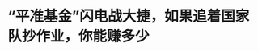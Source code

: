 <!DOCTYPE html>
<html lang="zh-CN">

<head>
    
<title>“平准基金”闪电战大捷，如果追着国家队抄作业，你能赚多少_腾讯新闻</title>
<meta name="keywords" content="平准基金,etf,股票,中央汇金,国家队,上海证券综合指数,闪电战">
<meta name="description" content="上海证券交易所新大楼前的牛雕塑。图片来源：视觉中国      文 ｜ 温世君       编辑 ｜ 孙春芳      出品 ｜ 棱镜·腾讯小满工作室      瑞士日内瓦的确切积极信号，在5月12日....">
<meta name="author" content="腾讯网">
<meta name="copyright" content="Copyright 1998 - 2025 Tencent. All Rights Reserved">
<meta property="og:type" content="news" />

<meta property="og:title" content="“平准基金”闪电战大捷，如果追着国家队抄作业，你能赚多少_腾讯新闻" />
<meta property="og:description" content="上海证券交易所新大楼前的牛雕塑。图片来源：视觉中国      文 ｜ 温世君       编辑 ｜ 孙春芳      出品 ｜ 棱镜·腾讯小满工作室      瑞士日内瓦的确切积极信号，在5月12日...." />
<meta property="og:url" content="https://news.qq.com/rain/a/20250513A02XB900" />
<meta property="og:image" content="https://inews.gtimg.com/om_ls/OfF63ZOmiN28zJ9wZFZkMpp0lm_f1jGZsAAga5aB-txugAA_640330/0" />
<meta property="article:author" content="棱镜" />
<meta property="article:published_time" content="2025-05-13 10:17:01" />
<meta property="category" content="finance" />

<meta name="baidu-site-verification" content="jJeIJ5X7pP" />
    <meta charset="utf-8" />
<meta http-equiv="X-UA-Compatible" content="IE=Edge" />
<meta name="viewport" content="width=device-width, initial-scale=1, shrink-to-fit=no" />
<link rel="dns-prefetch" href="mat1.gtimg.com">
<link rel="dns-prefetch" href="i.news.qq.com">
<link rel="shortcut icon" href="https://mat1.gtimg.com/qqcdn/qqindex2021/favicon.ico">
<script nomodule="true" src="https://mat1.gtimg.com/qqcdn/qqindex2021/common-static/20240515201444/core3-37-1.min.js"></script>
<script>
  try {
    if (!window.IntersectionObserver) {
      var observerScript = document.createElement('script');
      observerScript.src = "https://mat1.gtimg.com/qqcdn/qqindex2021/common-static/20241024141058/intersection-observer-polyfill.js";
      document.head.appendChild(observerScript);
    }
  } catch (error) {}
</script>

<script>
  try {
    if (!Element.prototype.scrollTo) {
      var scrollScript = document.createElement('script');
      scrollScript.src = "https://mat1.gtimg.com/qqcdn/qqindex2021/common-static/20241025153001/scroll-behavior-polyfill.js";
      document.head.appendChild(scrollScript);
    }
  } catch (error) {}
</script>
<script>
  try {
    if ('scrollRestoration' in window.history) {
      window.history.scrollRestoration = 'manual';
    }
    window.isPcClient = Boolean(window.electron) && (
      window.navigator.userAgent.indexOf('pc-client') > 0 ||
      window.navigator.userAgent.indexOf('TencentNews') > 0
    );
  } catch {}
</script>
<script>
  try {
    if (window.isPcClient) {
      var bodyStyle = document.createElement('style');
      bodyStyle.innerText = 'body{ zoom: 0.95 }';
      document.head.appendChild(bodyStyle);
    }
  } catch {}
</script>
<script>
  window.DATA = {"url":"https://view.inews.qq.com/a/20250513A02XB900","article_id":"20250513A02XB900","article_type":"0","title":"“平准基金”闪电战大捷，如果追着国家队抄作业，你能赚多少","desc":"上海证券交易所新大楼前的牛雕塑。图片来源：视觉中国      文 ｜ 温世君       编辑 ｜ 孙春芳      出品 ｜ 棱镜·腾讯小满工作室      瑞士日内瓦的确切积极信号，在5月12日....","iNewsRecommendLevel":1,"abstract":"上海证券交易所新大楼前的牛雕塑。图片来源：视觉中国      文 ｜ 温世君       编辑 ｜ 孙春芳      出品 ｜ 棱镜·腾讯小满工作室      瑞士日内瓦的确切积极信号，在5月12日....","catalog1":"finance","ad_channel_sign":"finance","introduction":"","media":"棱镜","media_id":"3285","pubtime":"2025-05-13 10:17:01","comment_id":"8411362966","political":0,"cmsId":"20250513A02XB900","cms_id":"20250513A02XB900","closeAllAd":0,"closeAllFavorite":false,"originContent":{"directory":{"ai_list":[{"desc":"股市波动与国家队抄底","link":"AIPOS_0"},{"desc":"国家队抄底闪电战","link":"AIPOS_1"},{"desc":"国家队增持ETF情况","link":"AIPOS_2"},{"desc":"跟着国家队抄作业收益","link":"AIPOS_3"},{"desc":"ETF运作机制与优势","link":"AIPOS_4"},{"desc":"国家队为何选择ETF","link":"AIPOS_5"}],"enable":2,"list":null},"key_points_show":["中国国家队在A股市场大举增持ETF，助力稳定市场情绪和防止过度波动。","自4月7日以来，代表中国制造的核心板块如电力设备、机械、家电等涨幅均超过4%。","5月12日，上证指数收盘较年初实现0.52%的涨幅，万得全A指数较年初收涨2.29%。","国家队通过购买ETF入场，可以规避选股过程中的道德风险，避免对单一股票的过度干预。","事实上，国家队增持ETF有助于稳定核心资产价格，缓解市场恐慌情绪，逐步回归理性运行轨道。"],"text":"\u003cdiv class=\"rich_media_content\"\u003e\u003cp style=\"text-align: center\"\u003e\u003cspan style=\"display: inline-block; max-width: 100%\" data-widget=\"image\"\u003e\u003c!--IMG_0--\u003e\u003cspan style=\"color: #999; display: block; font-size: 12px; line-height: 18px; text-align: center; word-wrap: break-word\"\u003e上海证券交易所新大楼前的牛雕塑。图片来源：视觉中国\u003c/span\u003e\u003c/span\u003e\u003c/p\u003e\u003csection style=\"background-color: rgb(255, 255, 255); color: rgb(34, 34, 34); font-size: 17px; letter-spacing: 0.544px; margin: 0px 0px 0em; max-width: 100%; outline: 0px; padding: 0px; text-align: justify; text-wrap-mode: wrap\" data-exeditor-arbitrary-box=\"wrap\"\u003e\u003cp\u003e文 ｜ 温世君  \u003c/p\u003e\u003cp\u003e编辑 ｜ 孙春芳\u003c/p\u003e\u003cp\u003e出品 ｜ 棱镜·腾讯小满工作室\u003c/p\u003e\u003c/section\u003e\u003cp\u003e瑞士日内瓦的确切积极信号，在5月12日下午交易时间传到了A股。\u003c/p\u003e\u003cp\u003e当天尾盘最后一小时，上证指数涨幅从0.45%迅速扩大到0.82%，深证成指涨幅从1.39%直接升至1.72%。\u003c/p\u003e\u003cp\u003e而更多嗅觉敏锐的资金，早已布局多日，5月6日以来不过五个交易日，代表中国制造的一些核心板块，电力设备、机械、家电、通信、纺织服装、汽车涨幅都超过4%。\u003c/p\u003e\u003cp\u003e到5月12日收盘，上证指数的3369.24点，相较于年初实现了0.52%的涨幅；万得全A指数更是较年初收涨2.29%。今年A股曾经的跌幅，已经彻底被抹平。\u003c/p\u003e\u003cp\u003e\u003c!--AIPOS_0--\u003e股市的波动不是敌人，而是朋友。虽然在当下这个市场节点，不少投资者相信，现在入场，顺势而为，为时不晚，但显然“抄底”是收获更加丰厚的投资策略。\u003c/p\u003e\u003cp\u003e\u003c!--AIPOS_1--\u003e底部就在一个多月前。当时，“国家队”大举增持ETF，跑步入场。\u003c/p\u003e\u003cp\u003e\u003cstrong\u003e国家队抄底闪电战\u003c/strong\u003e\u003c/p\u003e\u003cp\u003e一个多月前的4月7日，上证指数单日下跌7.23%，最低点下探到3040.69点，一天时间几乎抹去了2024年10月以来这轮行情带来的涨幅。\u003c/p\u003e\u003cp\u003e当天，就在市场最恐惧的时候，中央汇金公开表态：“坚定看好中国资本市场发展前景，充分认可当前A股配置价值，已再次增持了\u003c!--SECURE_LINK_BEGIN_0--\u003e交易型开放式指数基金\u003c!--SECURE_LINK_END_0--\u003e（ETF），未来将继续增持，坚决维护资本市场平稳运行。”\u003c/p\u003e\u003cp\u003e\u003c!--AIPOS_2--\u003e4月7日一天，华泰柏瑞沪深300ETF净流入资金额175.64亿元，易方达沪深300ETF净流入资金额91.97亿元，易方达创业板ETF净流入资金额83.78。\u003c/p\u003e\u003cp\u003e谁是中央汇金？根据最新披露的数据，截至2024年6月30日，中央汇金总资产规模达7.76万亿元，是“四大行”的股东单位，持有工行34.79%、农行40.14%、中行64.13%、建行57.14%的股份。\u003c/p\u003e\u003cp\u003e此外，除了其全资子公司中央汇金资产管理有限责任公司外，中央汇金还持有国家开发银行、\u003c!--SECURE_LINK_BEGIN_1--\u003e中金公司\u003c!--SECURE_LINK_END_1--\u003e、\u003c!--SECURE_LINK_BEGIN_2--\u003e中国银河\u003c!--SECURE_LINK_END_2--\u003e、光大集团、\u003c!--SECURE_LINK_BEGIN_3--\u003e新华保险\u003c!--SECURE_LINK_END_3--\u003e等19家金融机构持有股份，是中国金融业的“航母”，也常常被称为“金融国资委”。\u003c/p\u003e\u003cp\u003e4月8日，央行对中央汇金的增持行动，表示了“无限量”支持：“中国人民银行坚定支持中央汇金公司加大力度增持股票市场指数基金，并在必要时向中央汇金公司提供充足的再贷款支持，坚决维护资本市场平稳运行。” \u003c/p\u003e\u003cp\u003e中央汇金也在4月8日进一步强调了自己是“资本市场上的‘国家队’”“发挥着类‘平准基金’作用”，表示“该出手时将果断出手”。所谓平准基金，指政府或相关机构设立的，通过在证券市场上买卖股票、债券等金融资产，以稳定证券市场价格、防止市场过度波动为主要目的的专项资金。这是在市场多次呼吁之后，中央汇金公司首次明确其类“平准基金”定位。\u003c!--MID_AD_0--\u003e\u003c!--EOP_0--\u003e\u003c/p\u003e\u003c!--MID_ARTICLE_AD_0--\u003e\u003c!--PARAGRAPH_0--\u003e\u003cp\u003e出手的方式，依然是买入ETF。该日，中央汇金称：“下一步，中央汇金公司将坚定增持各类市场风格的ETF，加大增持力度，均衡增持结构。”\u003c/p\u003e\u003cp\u003e此前虽然中央汇金也曾多次公告增持ETF，但就速度和规模而言，这次都是惊人的。毕竟关键时刻，市场需要真金白银的托举。\u003c/p\u003e\u003cp\u003e4月7日—11日这一周，华泰柏瑞沪深300ETF、易方达沪深300ETF、华夏沪深300ETF、嘉实沪深300ETF、南方中证500ETF、南方中证1000ETF、华夏上证50ETF，7只ETF均跻身净流入金额“超百亿俱乐部”，流入资金最多的华泰柏瑞沪深300ETF，单只单周流入资金更是达到了339.54亿元。\u003c!--MID_AD_1--\u003e\u003c!--EOP_1--\u003e\u003c/p\u003e\u003c!--MID_ARTICLE_AD_1--\u003e\u003c!--PARAGRAPH_1--\u003e\u003cp\u003e若将周期扩大到4月7日大跌之后两周，前述这7只ETF，合并资金流入达到1883.72亿元。这7只基金，在2025年1月1日到4月6日，净流入资金额都是负数，比如华泰柏瑞沪深300ETF是-155.56亿元。\u003c/p\u003e\u003cp\u003e\u003cstrong\u003e跟着“抄作业”能赚几个点\u003c/strong\u003e\u003c/p\u003e\u003cp\u003e\u003c!--AIPOS_3--\u003e对于广大投资者而言，国家队大刀阔斧地买入ETF的时候，其实就是今年最佳的黄金抄底窗口的信号灯。只是，真正在别人恐惧的时候能够做到贪婪，确实有些违背人性。\u003c/p\u003e\u003cp\u003e回到今年5月12日来看，这些“投资”都赚钱了。这一个多月能赚多少？如果与4月7日净值比较，单月的涨幅的数学平均值为7.8%，涨幅最高的南方中证1000ETF为9.7%——这不是一个小数字，即便是股神巴菲特，其60年的平均每月收益不过3.3%。\u003c/p\u003e\u003cp\u003e假设一位个人投资者将中央汇金增持ETF作为买入股票的发令枪，在4月7日买入\u003c!--SECURE_LINK_BEGIN_4--\u003e宁德时代\u003c!--SECURE_LINK_END_4--\u003e、\u003c!--SECURE_LINK_BEGIN_5--\u003e比亚迪\u003c!--SECURE_LINK_END_5--\u003e这样的“明星股”，到5月12日，其单月收益也能达到15%以上。\u003c/p\u003e\u003cp\u003e当然，对于国家队“赚钱”当然不是目的。站在当下，一个值得我们去思考的技术性问题是，关键时刻，国家队为什么要通过买ETF入场？\u003c/p\u003e\u003cp\u003eETF是英文Exchange Traded Fund的缩写，字面意思是“交易所交易基金”，一般翻译为“交易型开放式指数基金”。\u003c/p\u003e\u003cp\u003e\u003c!--AIPOS_4--\u003eETF“追踪”各种指数，无论是股票、债券指数，还是大宗商品、贵金属甚至加密货币等资产指数，进行“被动”投资。ETF跟踪指数或资产池的市场价格，而不是试图获得超越其市场表现的收益。\u003c/p\u003e\u003cp\u003e换言之，如果把某个追踪股票指数的ETF比作是一个装满各种股票的“篮子”，这个“篮子”里股票的种类和比例，是按照其对应的股票指数来配置的。投资者购买了该指数型ETF，就相当于一次性购买了这个“篮子”里的所有股票，基本能获得与该指数表现基本相同的收益。同时，由于无需选股和择时，ETF也大大降低了持有者的成本。\u003c!--MID_AD_2--\u003e\u003c!--EOP_2--\u003e\u003c/p\u003e\u003c!--MID_ARTICLE_AD_2--\u003e\u003c!--PARAGRAPH_2--\u003e\u003cp\u003e比如这次国家队大举买入的沪深300ETF，虽然是分别来自不同基金公司的产品，但都是按照\u003c!--SECURE_LINK_BEGIN_6--\u003e沪深300指数\u003c!--SECURE_LINK_END_6--\u003e的成分股及其权重来构建投资组合的。\u003c/p\u003e\u003cp\u003e沪深300指数，是由上海和深圳证券市场中市值大、流动性好的300只股票组成的。每半年调整一次样本，所以当沪深300指数调整样本的时候，无论哪家沪深300ETF都要跟随指数进行相应股票的买入和卖出——相较于其他股票基金，ETF是最严格执行投资“纪律”的基金。\u003c!--MID_AD_3--\u003e\u003c!--EOP_3--\u003e\u003c/p\u003e\u003c!--MID_ARTICLE_AD_3--\u003e\u003c!--PARAGRAPH_3--\u003e\u003cp\u003e这样一来，当沪深300指数上涨或者下跌时，沪深300ETF的净值也会跟着上涨或者下跌，投资者通过买卖沪深300ETF，就可以像投资沪深300指数一样，获得与这300只股票整体的表现基本一致的投资收益。而且，ETF可以像股票一样在证券交易所里进行交易，交易时间和股票一样，投资者可以在交易时间内随时买卖，流动性无虞。\u003c!--MID_AD_4--\u003e\u003c!--EOP_4--\u003e\u003c/p\u003e\u003c!--MID_ARTICLE_AD_4--\u003e\u003c!--PARAGRAPH_4--\u003e\u003cp\u003eETF的历史并不长。全球首只ETF SPDR标普500 ETF（SPY）于1993年推出，截至2024年底，全球挂牌交易的ETF资产总规模已经达到15.09万亿美元。\u003c/p\u003e\u003cp\u003e中国第一只ETF是2004年底推出的华夏上证50ETF，截至2024年底，中国境内交易所挂牌上市的ETF总规模3.7万亿元，其中股票ETF规模2.89万亿元——显然经过今年这轮国家队入场，现在规模还要大不少。\u003c/p\u003e\u003cp\u003e\u003cstrong\u003e国家队为什么要买ETF？\u003c/strong\u003e\u003c/p\u003e\u003cp\u003e\u003c!--AIPOS_5--\u003e理解了ETF的运作机制与特性，便能明白国家队此次选择通过ETF入场的深层逻辑。\u003c/p\u003e\u003cp\u003e在4月7日的股市大波动中，踩踏式抛售，K线图陡峭如崖，当恐慌情绪如同病毒般蔓延，这是一场没有硝烟的资本战争。在这种非理性下跌行情下，流动性迅速枯竭，投资者风险偏好急剧下降，资产价格严重偏离基本面，系统性风险可能一触即发。\u003c/p\u003e\u003cp\u003e国家队此时大举买入宽基ETF（如沪深300ETF等），实际上在跑手中扮演了“最后买家”的角色，通过快速向市场注入流动性，去缓解流动性危机，进而阻断可能出现的负面连锁反应。\u003c/p\u003e\u003cp\u003e选择买入ETF入场，不仅可以规避选股过程中的道德风险，而且还避免对单一股票的过度干预——因为倘若直接买入个股，极易引发市场对“国家队选股”的过度猜测，导致资金盲目追逐特定标的，从而扭曲股票定价机制。\u003c/p\u003e\u003cp\u003e而公开、高调增持ETF释放了明确的政策面信号，起到对其他机构的示范效应，目的就是希望扭转市场负面预期，阻断“下跌—恐慌—抛售”的负反馈循环——这才是四两拨千斤的关键。\u003c/p\u003e\u003cp\u003e尽管千亿规模的ETF增持听起来是个天文数字，目前规模最大的华泰柏瑞沪深300ETF总市值也高达3800多亿元，但相较于沪深300所有股票40多万亿元的总市值，还是个“小数字”。\u003c/p\u003e\u003cp\u003e4月7日的市场调整来得极为突然，在这种紧急情况下，国家队若直接逐只购买股票，无论是资金配置的执行效率，还是交易成本的控制，都面临巨大挑战。相比之下，通过购买指数型ETF实现大资金快速布局，几乎成为唯一可行的选择。\u003c/p\u003e\u003cp\u003e此外，指数型ETF的投资标的多为蓝筹股和指数成分股，这些股票大多是各行业的龙头企业，在市场中占据核心地位。国家队集中力量增持ETF，能在关键时刻快速稳定这些核心资产的价格，有效稳住市场估值中枢。\u003c/p\u003e\u003cp\u003e当这些权重股的估值得到修复，市场恐慌情绪将得到缓解，从而逐步回归理性运行轨道。进而伺机而等待政策面黑天鹅逐步消除的那天，比如刚刚过去的5月12日。\u003c/p\u003e\u003cp\u003e\u003cstrong\u003e（本文基于公开信息，不作为任何形式的投资建议）\u003c/strong\u003e\u003c/p\u003e\u003cdiv powered-by=\"qqnews_ex-editor\"\u003e\u003c/div\u003e\u003cstyle\u003e.rich_media_content{--news-tabel-th-night-color: #444444;--news-font-day-color: #333;--news-font-night-color: #d9d9d9;--news-bottom-distance: 22px}.rich_media_content p:not([data-exeditor-arbitrary-box=image-box]){letter-spacing:.5px;line-height:30px;margin-bottom:var(--news-bottom-distance);word-wrap:break-word}.rich_media_content{color:var(--news-font-day-color);font-size:18px}@media(prefers-color-scheme:dark){body:not([data-weui-theme=light]):not([dark-mode-disable=true]) .rich_media_content p:not([data-exeditor-arbitrary-box=image-box]){letter-spacing:.5px;line-height:30px;margin-bottom:var(--news-bottom-distance);word-wrap:break-word}body:not([data-weui-theme=light]):not([dark-mode-disable=true]) .rich_media_content{color:var(--news-font-night-color)}}.data_color_scheme_dark .rich_media_content p:not([data-exeditor-arbitrary-box=image-box]){letter-spacing:.5px;line-height:30px;margin-bottom:var(--news-bottom-distance);word-wrap:break-word}.data_color_scheme_dark .rich_media_content{color:var(--news-font-night-color)}.data_color_scheme_dark .rich_media_content{font-size:18px}.rich_media_content p[data-exeditor-arbitrary-box=image-box]{margin-bottom:11px}.rich_media_content\u003ediv:not(.qnt-video),.rich_media_content\u003esection{margin-bottom:var(--news-bottom-distance)}.rich_media_content hr{margin-bottom:var(--news-bottom-distance)}.rich_media_content .link_list{margin:0;margin-top:20px;min-height:0!important}.rich_media_content blockquote{background:#f9f9f9;border-left:6px solid #ccc;margin:1.5em 10px;padding:.5em 10px}.rich_media_content blockquote p{margin-bottom:0!important}.data_color_scheme_dark .rich_media_content blockquote{background:#323232}@media(prefers-color-scheme:dark){body:not([data-weui-theme=light]):not([dark-mode-disable=true]) .rich_media_content blockquote{background:#323232}}.rich_media_content ol[data-ex-list]{--ol-start: 1;--ol-list-style-type: decimal;list-style-type:none;counter-reset:olCounter calc(var(--ol-start,1) - 1);position:relative}.rich_media_content ol[data-ex-list]\u003eli\u003e:first-child::before{content:counter(olCounter,var(--ol-list-style-type)) '. ';counter-increment:olCounter;font-variant-numeric:tabular-nums;display:inline-block}.rich_media_content ul[data-ex-list]{--ul-list-style-type: circle;list-style-type:none;position:relative}.rich_media_content ul[data-ex-list].nonUnicode-list-style-type\u003eli\u003e:first-child::before{content:var(--ul-list-style-type) ' ';font-variant-numeric:tabular-nums;display:inline-block;transform:scale(0.5)}.rich_media_content ul[data-ex-list].unicode-list-style-type\u003eli\u003e:first-child::before{content:var(--ul-list-style-type) ' ';font-variant-numeric:tabular-nums;display:inline-block;transform:scale(0.8)}.rich_media_content ol:not([data-ex-list]){padding-left:revert}.rich_media_content ul:not([data-ex-list]){padding-left:revert}.rich_media_content table{display:table;border-collapse:collapse;margin-bottom:var(--news-bottom-distance)}.rich_media_content table th,.rich_media_content table td{word-wrap:break-word;border:1px solid #ddd;white-space:nowrap;padding:2px 5px}.rich_media_content table th{font-weight:700;background-color:#f0f0f0;text-align:left}.rich_media_content table p{margin-bottom:0!important}.data_color_scheme_dark .rich_media_content table th{background:var(--news-tabel-th-night-color)}@media(prefers-color-scheme:dark){body:not([data-weui-theme=light]):not([dark-mode-disable=true]) .rich_media_content table th{background:var(--news-tabel-th-night-color)}}.rich_media_content .qqnews_image_desc,.rich_media_content p[type=om-image-desc]{line-height:20px!important;text-align:center!important;font-size:14px!important;color:#666!important}.rich_media_content div[data-exeditor-arbitrary-box=wrap]:not([data-exeditor-arbitrary-box-special-style]){max-width:100%}.rich_media_content .qqnews-content{--wmfont: 0;--wmcolor: transparent;font-size:var(--wmfont);color:var(--wmcolor);line-height:var(--wmfont)!important;margin-bottom:var(--wmfont)!important}.rich_media_content .qqnews_sign_emphasis{background:#f7f7f7}.rich_media_content .qqnews_sign_emphasis ol{word-wrap:break-word;border:none;color:#5c5c5c;line-height:28px;list-style:none;margin:14px 0 6px;padding:16px 15px 4px}.rich_media_content .qqnews_sign_emphasis p{margin-bottom:12px!important}.rich_media_content .qqnews_sign_emphasis ol\u003eli\u003ep{padding-left:30px}.rich_media_content .qqnews_sign_emphasis ol\u003eli{list-style:none}.rich_media_content .qqnews_sign_emphasis ol\u003eli\u003ep:first-child::before{margin-left:-30px;content:counter(olCounter,decimal) ''!important;counter-increment:olCounter!important;font-variant-numeric:tabular-nums!important;background:#37f;border-radius:2px;color:#fff;font-size:15px;font-style:normal;text-align:center;line-height:18px;width:18px;height:18px;margin-right:12px;position:relative;top:-1px}.data_color_scheme_dark .rich_media_content .qqnews_sign_emphasis{background:#262626}.data_color_scheme_dark .rich_media_content .qqnews_sign_emphasis ol\u003eli\u003ep{color:#a9a9a9}@media(prefers-color-scheme:dark){body:not([data-weui-theme=light]):not([dark-mode-disable=true]) .rich_media_content .qqnews_sign_emphasis{background:#262626}body:not([data-weui-theme=light]):not([dark-mode-disable=true]) .rich_media_content .qqnews_sign_emphasis ol\u003eli\u003ep{color:#a9a9a9}}.rich_media_content h1,.rich_media_content h2,.rich_media_content h3,.rich_media_content h4,.rich_media_content h5,.rich_media_content h6{margin-bottom:var(--news-bottom-distance);font-weight:700}.rich_media_content h1{font-size:20px}.rich_media_content h2,.rich_media_content h3{font-size:19px}.rich_media_content h4,.rich_media_content h5,.rich_media_content h6{font-size:18px}.rich_media_content li:empty{display:none}.rich_media_content ul,.rich_media_content ol{margin-bottom:var(--news-bottom-distance)}.rich_media_content div\u003ep:only-child{margin-bottom:0!important}.rich_media_content .cms-cke-widget-title-wrap p{margin-bottom:0!important}\u003c/style\u003e\u003c/div\u003e","version":"v2"},"originAttribute":{"IMG_0":{"bigOrigUrl":"https://inews.gtimg.com/news_bt/OVjydMBifk0-az3V9-CXix5VLgcI60RqtjwbMaqsgd9IQAA/0","compressUrl":"https://inews.gtimg.com/news_bt/OVjydMBifk0-az3V9-CXix5VLgcI60RqtjwbMaqsgd9IQAA/641","desc":"","fullPic":"1","height":427,"imgurl0":"https://inews.gtimg.com/news_bt/OVjydMBifk0-az3V9-CXix5VLgcI60RqtjwbMaqsgd9IQAA/0","imgurl1000":"https://inews.gtimg.com/news_bt/OVjydMBifk0-az3V9-CXix5VLgcI60RqtjwbMaqsgd9IQAA/1000","islong":0,"origUrl":"https://inews.gtimg.com/news_bt/OVjydMBifk0-az3V9-CXix5VLgcI60RqtjwbMaqsgd9IQAA/1000","size":1051,"style":"display: inline-block; max-width: 100%; width: 100%","thumb":"https://inews.gtimg.com/news_bt/OVjydMBifk0-az3V9-CXix5VLgcI60RqtjwbMaqsgd9IQAA_181x181s/0","url":"https://inews.gtimg.com/news_bt/OVjydMBifk0-az3V9-CXix5VLgcI60RqtjwbMaqsgd9IQAA/641","width":641},"SECURE_LINK_BEGIN_1":{"cms_orig_info":{"desc":"中金公司","trust_level":1,"type":"huaci_stock","url":"https://wzq.tenpay.com/mm/detail?type=1\u0026scode=601995\u0026stat_data=Ozm00p000n006"},"desc":"中金公司","trust_level":1,"type":"huaci_stock","url":"https://wzq.tenpay.com/mm/detail?type=1\u0026scode=601995\u0026stat_data=Ozm00p000n006"},"SECURE_LINK_BEGIN_2":{"cms_orig_info":{"desc":"中国银河","trust_level":1,"type":"huaci_stock","url":"https://wzq.tenpay.com/mm/detail?type=1\u0026scode=601881\u0026stat_data=Ozm00p000n006"},"desc":"中国银河","trust_level":1,"type":"huaci_stock","url":"https://wzq.tenpay.com/mm/detail?type=1\u0026scode=601881\u0026stat_data=Ozm00p000n006"},"SECURE_LINK_BEGIN_3":{"cms_orig_info":{"desc":"新华保险","trust_level":1,"type":"huaci_stock","url":"https://wzq.tenpay.com/mm/detail?type=1\u0026scode=601336\u0026stat_data=Ozm00p000n006"},"desc":"新华保险","trust_level":1,"type":"huaci_stock","url":"https://wzq.tenpay.com/mm/detail?type=1\u0026scode=601336\u0026stat_data=Ozm00p000n006"},"SECURE_LINK_BEGIN_4":{"cms_orig_info":{"desc":"宁德时代","trust_level":1,"type":"huaci_stock","url":"https://wzq.tenpay.com/mm/detail?type=0\u0026scode=300750\u0026stat_data=Ozm00p000n006"},"desc":"宁德时代","trust_level":1,"type":"huaci_stock","url":"https://wzq.tenpay.com/mm/detail?type=0\u0026scode=300750\u0026stat_data=Ozm00p000n006"},"SECURE_LINK_BEGIN_5":{"cms_orig_info":{"desc":"比亚迪","trust_level":1,"type":"huaci_stock","url":"https://wzq.tenpay.com/mm/detail?type=0\u0026scode=002594\u0026stat_data=Ozm00p000n006"},"desc":"比亚迪","trust_level":1,"type":"huaci_stock","url":"https://wzq.tenpay.com/mm/detail?type=0\u0026scode=002594\u0026stat_data=Ozm00p000n006"},"SECURE_LINK_END_1":{"trust_level":1},"SECURE_LINK_END_2":{"trust_level":1},"SECURE_LINK_END_3":{"trust_level":1},"SECURE_LINK_END_4":{"trust_level":1},"SECURE_LINK_END_5":{"trust_level":1}},"selfDeclare":{},"userAddress":"北京","card":{"chlid":"3285","chlname":"棱镜","desc":"腾讯新闻出品栏目，《棱镜》聚焦泛财经深度记录。","icon":"https://inews.gtimg.com/newsapp_ls/0/14314586619_200200/0","msgEntry":1,"uin":"ec18505b6957a1314c","update_frequency":"0","vip_desc":"腾讯新闻《棱镜》栏目官方账号","vip_icon_night":"http://inews.gtimg.com/newsapp_ls/0/14876052067/0","vip_place":"left","vip_type":"30012","vip_icon":"http://inews.gtimg.com/newsapp_ls/0/14876051701/0","vip_type_new":"30012","suid":"8QMd2n1V5YAbvzzf","liveInfo":{},"cpLevel":1},"interationCount":{"like":1,"collect":8,"share":2},"payment_info":{"is_free_to_read":0,"need_pay":0,"pay_type":"","text_free_percent":0},"article_is_pay":false,"payment_column_info_v1":{"is_column_pay":false,"read_count_all":0},"tag_info_item":null,"contentWordsNum":3107,"extraProperty":{"FeedbackDetailDisableInsert":0,"zanSkinType":""},"relateWelfare":{},"aiSwitch":true,"isOversize":false,"videoArr":[]};
</script>
<script>
  window.channelInfo = {"channelConfig":{"channelNav":[{"_auto_id":"1","active_alien_img":"","alien_img":"","channel_id":"news_news_home","is_local":"0","link":"https://www.qq.com","name_cn":"首页","name_en":"home"},{"_auto_id":"2","active_alien_img":"","alien_img":"","channel_id":"news_news_top","is_local":"0","link":"","name_cn":"要闻","name_en":"news"},{"_auto_id":"4","active_alien_img":"","alien_img":"","channel_id":"news_news_bj","is_local":"1","link":"","name_cn":"北京","name_en":"bj"},{"_auto_id":"5","active_alien_img":"","alien_img":"","channel_id":"news_news_finance","is_local":"0","link":"","name_cn":"财经","name_en":"finance"},{"_auto_id":"6","active_alien_img":"","alien_img":"","channel_id":"news_news_tech","is_local":"0","link":"","name_cn":"科技","name_en":"tech"},{"_auto_id":"7","active_alien_img":"","alien_img":"","channel_id":"tv","is_local":"0","link":"https://v.qq.com/channel/tv/?ptag=qqnews","name_cn":"电视剧","name_en":"tv"},{"_auto_id":"8","active_alien_img":"","alien_img":"","channel_id":"news_news_qa","is_local":"0","link":"","name_cn":"热问","name_en":"qa"},{"_auto_id":"9","active_alien_img":"","alien_img":"","channel_id":"news_news_ent","is_local":"0","link":"","name_cn":"娱乐","name_en":"ent"},{"_auto_id":"10","active_alien_img":"","alien_img":"","channel_id":"variety","is_local":"0","link":"https://v.qq.com/channel/variety/?ptag=qqnews","name_cn":"综艺","name_en":"variety"},{"_auto_id":"11","active_alien_img":"","alien_img":"","channel_id":"news_news_sports","is_local":"0","link":"","name_cn":"体育","name_en":"sports"},{"_auto_id":"13","active_alien_img":"","alien_img":"","channel_id":"news_news_nba","is_local":"0","link":"","name_cn":"NBA","name_en":"nba"},{"_auto_id":"14","active_alien_img":"","alien_img":"","channel_id":"news_news_world","is_local":"0","link":"","name_cn":"国际","name_en":"world"},{"_auto_id":"15","active_alien_img":"","alien_img":"","channel_id":"news_news_mil","is_local":"0","link":"","name_cn":"军事","name_en":"milite"},{"_auto_id":"16","active_alien_img":"","alien_img":"","channel_id":"news_news_auto","is_local":"0","link":"","name_cn":"汽车","name_en":"auto"},{"_auto_id":"17","active_alien_img":"","alien_img":"","channel_id":"news_news_house","is_local":"0","link":"","name_cn":"房产","name_en":"house"},{"_auto_id":"18","active_alien_img":"","alien_img":"","channel_id":"news_news_edu","is_local":"0","link":"","name_cn":"教育","name_en":"edu"},{"_auto_id":"19","active_alien_img":"","alien_img":"","channel_id":"news_news_antip","is_local":"0","link":"","name_cn":"健康","name_en":"health"},{"_auto_id":"20","active_alien_img":"","alien_img":"","channel_id":"news_news_video","is_local":"0","link":"","name_cn":"视频","name_en":"video"},{"_auto_id":"21","active_alien_img":"","alien_img":"","channel_id":"news_news_game","is_local":"0","link":"","name_cn":"游戏","name_en":"games"},{"_auto_id":"22","active_alien_img":"","alien_img":"","channel_id":"news_news_nchupin","is_local":"0","link":"","name_cn":"眼界","name_en":"chupin"},{"_auto_id":"24","active_alien_img":"","alien_img":"","channel_id":"news_news_football","is_local":"0","link":"","name_cn":"足球","name_en":"football"},{"_auto_id":"25","active_alien_img":"","alien_img":"","channel_id":"news_news_kepu","is_local":"0","link":"","name_cn":"科学","name_en":"kepu"},{"_auto_id":"26","active_alien_img":"","alien_img":"","channel_id":"news_news_digi","is_local":"0","link":"","name_cn":"数码","name_en":"digi"},{"_auto_id":"28","active_alien_img":"","alien_img":"","channel_id":"ymzx","is_local":"0","link":"https://gamer.qq.com/v2/cloudgame/game/96897?ichannel=txxwpc0Ftxxwpc1","name_cn":"元梦之星","name_en":"news_news_ymzx"},{"_auto_id":"31","active_alien_img":"","alien_img":"","channel_id":"movie","is_local":"0","link":"https://v.qq.com/channel/movie/?ptag=qqnews","name_cn":"电影","name_en":"movie"},{"_auto_id":"32","active_alien_img":"","alien_img":"","channel_id":"news_news_esport","is_local":"0","link":"","name_cn":"电竞","name_en":"esport"},{"_auto_id":"34","active_alien_img":"","alien_img":"","channel_id":"news_news_history","is_local":"0","link":"","name_cn":"历史","name_en":"history"},{"_auto_id":"35","active_alien_img":"","alien_img":"","channel_id":"news_news_baby","is_local":"0","link":"","name_cn":"育儿","name_en":"baby"},{"_auto_id":"36","active_alien_img":"","alien_img":"","channel_id":"hbjy","is_local":"0","link":"https://gp.qq.com/act/a20250421mnqlx/news.shtml","name_cn":"和平精英","name_en":"news_news_hbjy"},{"_auto_id":"37","active_alien_img":"","alien_img":"","channel_id":"cloud_gamer","is_local":"0","link":"https://gamer.qq.com/?ichannel=txxwpc0Ftxxwpc1","name_cn":"云游戏","name_en":"cloud_gamer"},{"_auto_id":"38","active_alien_img":"","alien_img":"","channel_id":"news_news_lic","is_local":"0","link":"","name_cn":"理财","name_en":"finance_licai"},{"_auto_id":"39","active_alien_img":"","alien_img":"","channel_id":"news_news_istock","is_local":"0","link":"","name_cn":"股票","name_en":"finance_stock"},{"_auto_id":"40","active_alien_img":"","alien_img":"","channel_id":"ren_min_shi_pin","is_local":"0","link":"https://news.qq.com/omn/author/8QMd3Hld74cbujbY?tab=om_video","name_cn":"人民视频","name_en":"ren_min_shi_pin"},{"_auto_id":"41","active_alien_img":"","alien_img":"","channel_id":"news_news_weather","is_local":"0","link":"https://tianqi.qq.com/index.htm","name_cn":"天气","name_en":"weather"}]}};
</script>
<script>
  window.articleConfig = {"rightConfig":[{"_auto_id":"1","category_key":"default","modules":"{\"moduleList\":[{\"title\":\"作者其他文章\",\"id\":\"user_article\"},{\"title\":\"精选视频\",\"id\":\"video_album\",\"videoType\":\"tag\",\"videoId\":\"aUepxrtchGM=\",\"isSticky\":0},{\"title\":\"下载条\",\"id\":\"download_banner\",\"isSticky\":1},{\"title\":\"热点榜\",\"id\":\"hot_rank_list\",\"isSticky\":1},{\"title\":\"广告推广\",\"id\":\"ssp_ad_module\",\"category\":\"ad_ssp\",\"loid\":\"109\",\"isSticky\":1},{\"title\":\"广告推广位\",\"id\":\"c2s_ad_module\",\"category\":\"right_c2s\",\"path\":\"QQcom_all_Rectangle-1|QQcom_all_Rectangle-2|QQcom_all_Rectangle-3\",\"isSticky\":1}]}"},{"_auto_id":"2","category_key":"ent","modules":"{\"moduleList\":[{\"title\":\"作者其他文章\",\"id\":\"user_article\"},{\"title\":\"精选视频\",\"id\":\"video_album\",\"videoType\":\"tag\",\"videoId\":\"aUepxrtchGM=\"},{\"title\":\"下载条\",\"id\":\"download_banner\",\"isSticky\":1},{\"title\":\"热点榜\",\"id\":\"hot_rank_list\",\"isSticky\":1},{\"title\":\"广告推广\",\"id\":\"ssp_ad_module\",\"category\":\"ad_ssp\",\"loid\":\"109\",\"isSticky\":1},{\"title\":\"广告推广\",\"id\":\"ssp_ad_module\",\"category\":\"ad_ssp\",\"loid\":\"117\",\"isSticky\":1}]}"},{"_auto_id":"3","category_key":"game","modules":"{\"moduleList\":[{\"title\":\"作者其他文章\",\"id\":\"user_article\"},{\"title\":\"精选视频\",\"id\":\"video_album\",\"videoType\":\"tag\",\"videoId\":\"aUepxrtchGM=\"},{\"title\":\"热门游戏\",\"id\":\"recommend_game\",\"isSticky\":0},{\"title\":\"下载条\",\"id\":\"download_banner\",\"isSticky\":1},{\"title\":\"热点榜\",\"id\":\"hot_rank_list\",\"isSticky\":1},{\"title\":\"广告推广\",\"id\":\"ssp_ad_module\",\"category\":\"ad_ssp\",\"loid\":\"109\",\"isSticky\":1},{\"title\":\"广告推广位\",\"id\":\"c2s_ad_module\",\"category\":\"right_c2s\",\"path\":\"QQcom_all_Rectangle-1|QQcom_all_Rectangle-2|QQcom_all_Rectangle-3\",\"isSticky\":1}]}"},{"_auto_id":"4","category_key":"tech","modules":"{\"moduleList\":[{\"title\":\"作者其他文章\",\"id\":\"user_article\"},{\"title\":\"精选视频\",\"id\":\"video_album\",\"videoType\":\"tag\",\"videoId\":\"aUepxrtchGM=\"},{\"title\":\"下载条\",\"id\":\"download_banner\",\"isSticky\":1},{\"title\":\"热点榜\",\"id\":\"hot_rank_list\",\"isSticky\":1},{\"title\":\"广告推广\",\"id\":\"ssp_ad_module\",\"category\":\"ad_ssp\",\"loid\":\"109\",\"isSticky\":1},{\"title\":\"广告推广位\",\"id\":\"c2s_ad_module\",\"category\":\"right_c2s\",\"path\":\"QQcom_all_Rectangle-1|QQcom_all_Rectangle-2|QQcom_all_Rectangle-3\",\"isSticky\":1}]}"},{"_auto_id":"5","category_key":"finance","modules":"{\"moduleList\":[{\"title\":\"作者其他文章\",\"id\":\"user_article\"},{\"title\":\"精选视频\",\"id\":\"video_album\",\"videoType\":\"tag\",\"videoId\":\"aUepxrtchGM=\"},{\"title\":\"下载条\",\"id\":\"download_banner\",\"isSticky\":1},{\"title\":\"热点榜\",\"id\":\"hot_rank_list\",\"isSticky\":1},{\"title\":\"广告推广\",\"id\":\"ssp_ad_module\",\"category\":\"ad_ssp\",\"loid\":\"109\",\"isSticky\":1},{\"title\":\"广告推广位\",\"id\":\"c2s_ad_module\",\"category\":\"right_c2s\",\"path\":\"QQcom_all_Rectangle-1|QQcom_all_Rectangle-2|QQcom_all_Rectangle-3\",\"isSticky\":1}]}"},{"_auto_id":"6","category_key":"news","modules":"{\"moduleList\":[{\"title\":\"作者其他文章\",\"id\":\"user_article\"},{\"title\":\"精选视频\",\"id\":\"video_album\",\"videoType\":\"tag\",\"videoId\":\"aUepxrtchGM=\"},{\"title\":\"下载条\",\"id\":\"download_banner\",\"isSticky\":1},{\"title\":\"热点榜\",\"id\":\"hot_rank_list\",\"isSticky\":1},{\"title\":\"广告推广\",\"id\":\"ssp_ad_module\",\"category\":\"ad_ssp\",\"loid\":\"109\",\"isSticky\":1},{\"title\":\"广告推广位\",\"id\":\"c2s_ad_module\",\"category\":\"right_c2s\",\"path\":\"QQcom_all_Rectangle-1|QQcom_all_Rectangle-2|QQcom_all_Rectangle-3\",\"isSticky\":1}]}"},{"_auto_id":"7","category_key":"fashion","modules":"{\"moduleList\":[{\"title\":\"作者其他文章\",\"id\":\"user_article\"},{\"title\":\"精选视频\",\"id\":\"video_album\",\"videoType\":\"tag\",\"videoId\":\"aUepxrtchGM=\"},{\"title\":\"下载条\",\"id\":\"download_banner\",\"isSticky\":1},{\"title\":\"热点榜\",\"id\":\"hot_rank_list\",\"isSticky\":1},{\"title\":\"广告推广\",\"id\":\"ssp_ad_module\",\"category\":\"ad_ssp\",\"loid\":\"109\",\"isSticky\":1},{\"title\":\"广告推广位\",\"id\":\"c2s_ad_module\",\"category\":\"right_c2s\",\"path\":\"QQcom_all_Rectangle-1|QQcom_all_Rectangle-2|QQcom_all_Rectangle-3\",\"isSticky\":1}]}"},{"_auto_id":"8","category_key":"sports","modules":"{\"moduleList\":[{\"title\":\"作者其他文章\",\"id\":\"user_article\"},{\"title\":\"精选视频\",\"id\":\"video_album\",\"videoType\":\"tag\",\"videoId\":\"aUepxrtchGM=\"},{\"title\":\"下载条\",\"id\":\"download_banner\",\"isSticky\":1},{\"title\":\"热点榜\",\"id\":\"hot_rank_list\",\"isSticky\":1},{\"title\":\"广告推广\",\"id\":\"ssp_ad_module\",\"category\":\"ad_ssp\",\"loid\":\"109\",\"isSticky\":1},{\"title\":\"广告推广位\",\"id\":\"c2s_ad_module\",\"category\":\"right_c2s\",\"path\":\"QQcom_all_Rectangle-1|QQcom_all_Rectangle-2|QQcom_all_Rectangle-3\",\"isSticky\":1}]}"},{"_auto_id":"9","category_key":"health","modules":"{\"moduleList\":[{\"title\":\"作者其他文章\",\"id\":\"user_article\"},{\"title\":\"精选视频\",\"id\":\"video_album\",\"videoType\":\"tag\",\"videoId\":\"aUepxrtchGM=\"},{\"title\":\"下载条\",\"id\":\"download_banner\",\"isSticky\":1},{\"title\":\"热点榜\",\"id\":\"hot_rank_list\",\"isSticky\":1},{\"title\":\"广告推广\",\"id\":\"ssp_ad_module\",\"category\":\"ad_ssp\",\"loid\":\"109\",\"isSticky\":1},{\"title\":\"广告推广位\",\"id\":\"c2s_ad_module\",\"category\":\"right_c2s\",\"path\":\"QQcom_all_Rectangle-1|QQcom_all_Rectangle-2|QQcom_all_Rectangle-3\",\"isSticky\":1}]}"},{"_auto_id":"10","category_key":"nba","modules":"{\"moduleList\":[{\"title\":\"作者其他文章\",\"id\":\"user_article\"},{\"title\":\"精选视频\",\"id\":\"video_album\",\"videoType\":\"tag\",\"videoId\":\"aUepxrtchGM=\"},{\"title\":\"下载条\",\"id\":\"download_banner\",\"isSticky\":1},{\"title\":\"热点榜\",\"id\":\"hot_rank_list\",\"isSticky\":1},{\"title\":\"广告推广\",\"id\":\"ssp_ad_module\",\"category\":\"ad_ssp\",\"loid\":\"109\",\"isSticky\":1},{\"title\":\"广告推广位\",\"id\":\"c2s_ad_module\",\"category\":\"right_c2s\",\"path\":\"QQcom_all_Rectangle-1|QQcom_all_Rectangle-2|QQcom_all_Rectangle-3\",\"isSticky\":1}]}"},{"_auto_id":"11","category_key":"edu","modules":"{\"moduleList\":[{\"title\":\"作者其他文章\",\"id\":\"user_article\"},{\"title\":\"精选视频\",\"id\":\"video_album\",\"videoType\":\"tag\",\"videoId\":\"aUWpxLNdg2c=\"},{\"title\":\"下载条\",\"id\":\"download_banner\",\"isSticky\":1},{\"title\":\"热点榜\",\"id\":\"hot_rank_list\",\"isSticky\":1},{\"title\":\"广告推广\",\"id\":\"ssp_ad_module\",\"category\":\"ad_ssp\",\"loid\":\"109\",\"isSticky\":1},{\"title\":\"广告推广位\",\"id\":\"c2s_ad_module\",\"category\":\"right_c2s\",\"path\":\"QQcom_all_Rectangle-1|QQcom_all_Rectangle-2|QQcom_all_Rectangle-3\",\"isSticky\":1}]}"},{"_auto_id":"12","category_key":"ad","modules":"{\"moduleList\":[{\"title\":\"广告推广\",\"id\":\"ssp_ad_module\",\"category\":\"ad_ssp\",\"loid\":\"109\",\"isSticky\":1},{\"title\":\"广告推广位\",\"id\":\"c2s_ad_module\",\"category\":\"right_c2s\",\"path\":\"QQcom_all_Rectangle-1|QQcom_all_Rectangle-2|QQcom_all_Rectangle-3\",\"isSticky\":1}]}"}],"tonglanAdConfig":[{"_auto_id":"1","modules":"{\"moduleList\":[{\"title\":\"广告推广位\",\"id\":\"top\",\"category\":\"top_c2s\",\"path\":\"QQcom_all_Width1-1\"},{\"title\":\"广告推广位\",\"id\":\"bottom\",\"category\":\"bottom_c2s\",\"path\":\"QQcom_all_Width1-2\"}]}"}],"bottomConfig":[],"videoAdConfig":[{"_auto_id":"1","normal_time":"10","switch":"1","video_count":"0","video_time":"0"}],"rightGameConfig":[{"_auto_id":"2","desc":"连续登录送游戏钻石，群雄共聚称霸沙城","icon":"https://inews.gtimg.com/newsapp_bt/0/0627161037914_3816/0","link":"https://s.iwan.qq.com/opengame/tenvideo/index.html?hidestatusbar=1&hidetitlebar=1&immersive=1&syswebview=1&landscape=1&gameid=49085&url=https%3A%2F%2Fgz-file.91ninthpalace.com%2Fwzzx%2Findex_tencent_iwan.html%20&ref_ele=90015","name":"王者之心2"},{"_auto_id":"3","desc":"上线送VIP！万人同屏横扫沙城","icon":"https://inews.gtimg.com/newsapp_bt/0/0627155752146_4584/0","link":"https://s.iwan.qq.com/opengame/tenvideo/index.html?hidestatusbar=1&hidetitlebar=1&immersive=1&landscape=1&syswebview=1&gameid=47203&url=https%3A%2F%2Fcqss2login.bigrnet.com%2Fiwan%2Fh5%2Fplay%2Floading&ref_ele=90015","name":"传奇盛世"},{"_auto_id":"4","desc":"超高爆率，经典玩法","icon":"https://inews.gtimg.com/newsapp_bt/0/0627160641137_9103/0","link":"https://s.iwan.qq.com/opengame/tenvideo/index.html?hidestatusbar=1&hidetitlebar=1&immersive=1&syswebview=1&gameid=43803&url=https%3A%2F%2Fsdk.mxzgame.com%2FGames%2Fportal%2F108337%2FTXVApp&ref_ele=90015","name":"新不良人"},{"_auto_id":"6","desc":"超多福利登录即领，海量游戏任你畅玩","icon":"https://inews.gtimg.com/newsapp_bt/0/111315495935_3595/0","link":"https://dldir3.qq.com/minigamefile/webdownloads/QQGameMini_silent_1002020001_cid0.exe","name":"QQ游戏大厅"},{"_auto_id":"7","desc":"纯正经典玩法，欢乐挑战赛火热来袭","icon":"https://inews.gtimg.com/newsapp_bt/0/070918050891_4971/0","link":"https://minigame.qq.com/h5game_frame_test/?appid=200904&ifid=1502020001","name":"欢乐斗地主"},{"_auto_id":"8","desc":"新服大放送，享赚你就来","icon":"https://inews.gtimg.com/newsapp_bt/0/0627154608860_7318/0","link":"https://s.iwan.qq.com/opengame/tenvideo/index.html?hidestatusbar=1&hidetitlebar=1&immersive=1&syswebview=1&landscape=1&gameid=43403&url=https%3A%2F%2Flogin-wxxyx2-bzsc.jikewan.com%2Fgame%2Fcqtxvideo.html&ref_ele=90015","name":"百战沙城"},{"_auto_id":"9","desc":"全新极速版本爽玩！送新武魂转换卡","icon":"https://inews.gtimg.com/newsapp_bt/0/1016115936984_7153/0","link":"https://s.iwan.qq.com/opengame/tenvideo/index.html?hidestatusbar=1&hidetitlebar=1&immersive=1&syswebview=1&gameid=51477&url=https%3A%2F%2Fh5sdk.cdqcwl.com%2Fsdk%2Ftxaiwandefault%2Fce43a6806214ed5b3e2227ca7e99e27a%2F2231&ref_ele=90015","name":"斗罗大陆"},{"_auto_id":"10","desc":"原汁原味，正版授权","icon":"https://inews.gtimg.com/newsapp_bt/0/0627160844946_1794/0","link":"https://s.iwan.qq.com/opengame/tenvideo/index.html?hidetitlebar=1&immersive=1&syswebview=1&landscape=1&gameid=37275&url=https%3A%2F%2Fsdk.mxzgame.com%2FGames%2Fportal%2F100211%2FTXVApp&ref_ele=90015","name":"原始传奇"},{"_auto_id":"11","desc":"登录领神秘巨星，打造巅峰阵容","icon":"https://inews.gtimg.com/newsapp_bt/0/0701170959368_8122/0","link":"https://s.iwan.qq.com/opengame/tenvideo/index.html?hidestatusbar=1&hidetitlebar=1&immersive=1&syswebview=1&gameid=40591&url=https%3A%2F%2Frh.diaigame.com%2Fh5plat%2Fplay%2Fpackage_code%2FP0012462&ref_ele=90015","name":"巅峰冠军足球"},{"_auto_id":"12","desc":"赛季制实时PVP联机对战","icon":"https://inews.gtimg.com/newsapp_bt/0/0701165259701_7142/0","link":"https://s.iwan.qq.com/opengame/tenvideo/index.html?hidestatusbar=1&hidetitlebar=1&immersive=1&syswebview=1&gameid=49634&url=https%3A%2F%2Ffootball.shenshoucdn.com%2Ffootball_new%2Fh5%2Ftxsp%2Findex.html&ref_ele=90015","name":"球场风云"},{"_auto_id":"13","desc":"专注超爽打宝体验","icon":"https://inews.gtimg.com/newsapp_bt/0/0627154956673_3154/0","link":"https://s.iwan.qq.com/opengame/tenvideo/index.html?hidestatusbar=1&hidetitlebar=1&immersive=1&syswebview=1&gameid=41057&url=https%3A%2F%2Fh5apily.fire2333.com%2Fh5sdk%2Ftxshipin%2Findex%2F3200222%2F3200112&ref_ele=90015","name":"传奇至尊"},{"_auto_id":"16","desc":"火爆新服，福利满满","icon":"https://inews.gtimg.com/newsapp_bt/0/0701171307639_4759/0","link":"https://s.iwan.qq.com/opengame/tenvideo/index.html?hidestatusbar=1&hidetitlebar=1&immersive=1&syswebview=1&gameid=50335&url=https%3A%2F%2Fh5-union-cdn.pptgame.cn%2Findex.html%3Ftx_package_id%3D10202%20&ref_ele=90015","name":"火源战纪"},{"_auto_id":"17","desc":"魔幻风格，超大场面","icon":"https://inews.gtimg.com/newsapp_bt/0/0701171500721_6895/0","link":"https://s.iwan.qq.com/opengame/tenvideo/index.html?hidestatusbar=1&hidetitlebar=1&immersive=1&syswebview=1&gameid=33112&url=https%3A%2F%2Fcsjs-tx.ebibi.com%2Fgame%2Fh5iwan-wwzs%2Fmain%2Findex.html&ref_ele=90015","name":"万王之神"},{"_auto_id":"19","desc":"经典神话背景，高清细腻画质","icon":"https://inews.gtimg.com/newsapp_bt/0/0709181543493_4955/0","link":"https://s.iwan.qq.com/opengame/tenvideo/index.html?hidestatusbar=1&hidetitlebar=1&immersive=1&syswebview=1&gameid=39686&url=https%3A%2F%2Fsdk.gz.1253361160.clb.myqcloud.com%2FGames%2Fportal%2F108311%2FTXVApp&ref_ele=90015","name":"凡人神将传"}]};
</script>
<script src="https://mat1.gtimg.com/www/js/emonitor/custom_ed041a23.js" charset="utf-8"></script>
<script>
  try {
    window.emonitorIns = emonitor.create({
      name: 'newsqq_normalArticle',
      atta: {
        name: 'newsqq',
      },
      mode: '007',
    });
  } catch (err) {
    console.warn(err);
  }
</script>
<link href="https://mat1.gtimg.com/qqcdn/qqindex2021/common-static/hel/qqnews-pc-dc_20250509063039/static/css/static.css" rel="stylesheet">

<script>window.__HEL_PRESET_META__={"qqnews-pc-components":{"app":{"id":1366,"name":"qqnews-pc-components","app_group_name":"qqnews-pc-components","proj_ver":{"map":{},"utime":0},"online_version":"qqnews-pc-components_20250306025658","build_version":"qqnews-pc-components_20250512030958","update_at":"2025-05-12T07:10:51.000Z","desc":"set by [init], from container [formal.pc.dc.sz100962] worker [0]"},"version":{"sub_app_name":"qqnews-pc-components","sub_app_version":"qqnews-pc-components_20250512030958","src_map":{"webDirPath":"https://mat1.gtimg.com/qqcdn/qqindex2021/common-static/hel/qqnews-pc-components_20250512030958","htmlIndexSrc":"https://mat1.gtimg.com/qqcdn/qqindex2021/common-static/hel/qqnews-pc-components_20250512030958/index.html","extractMode":"all","iframeSrc":"","chunkCssSrcList":["https://mat1.gtimg.com/qqcdn/qqindex2021/common-static/hel/qqnews-pc-components_20250512030958/static/css/index.css"],"chunkJsSrcList":["https://mat1.gtimg.com/qqcdn/qqindex2021/common-static/hel/qqnews-pc-components_20250512030958/static/js/index.js"],"staticCssSrcList":[],"staticJsSrcList":["https://mat1.gtimg.com/qqcdn/qqindex2021/static/20231212123233/react.production.min.js","https://mat1.gtimg.com/qqcdn/qqindex2021/static/20231212123233/react-dom.production.min.js","https://mat1.gtimg.com/qqcdn/qqindex2021/common-static/hel/hel-base-v16.js"],"relativeCssSrcList":[],"relativeJsSrcList":[],"privCssSrcList":[],"srvModSrcList":[],"headAssetList":[{"tag":"staticScript","append":false,"attrs":{"src":"https://mat1.gtimg.com/qqcdn/qqindex2021/static/20231212123233/react.production.min.js"}},{"tag":"staticScript","append":false,"attrs":{"src":"https://mat1.gtimg.com/qqcdn/qqindex2021/static/20231212123233/react-dom.production.min.js"}},{"tag":"staticScript","append":false,"attrs":{"src":"https://mat1.gtimg.com/qqcdn/qqindex2021/common-static/hel/hel-base-v16.js"}},{"tag":"script","append":true,"attrs":{"src":"https://mat1.gtimg.com/qqcdn/qqindex2021/common-static/hel/qqnews-pc-components_20250512030958/static/js/index.js","defer":""}},{"tag":"link","append":true,"attrs":{"href":"https://mat1.gtimg.com/qqcdn/qqindex2021/common-static/hel/qqnews-pc-components_20250512030958/static/css/index.css","rel":"stylesheet"}}],"bodyAssetList":[]},"update_at":"2025-05-12T07:10:50.000Z","create_at":"2025-05-12T07:10:50.000Z","_worker_id":"0","_is_backup":true}}}</script>
<script>window.__VIEW_PATH__="article.ejs";</script>
</head>

<body id="dc-normal-body">
  <div id="top-nav"></div>
  <div id="topAd"></div>
  <div class="qqweb-pc-content ">
    <div class="content-left">
      <div class="content">
        <div class="left-tool" id="left-tool"></div>
                <div class="content-article">
            <div id="article-column-tag"></div>
            <h1>“平准基金”闪电战大捷，如果追着国家队抄作业，你能赚多少</h1>
            <div id="article-author"></div>
            <div id="article-content"></div>
          <div id="article-status"></div>
          <div id="relate-question"></div>
          <div class="recommend-con" id="ArticleBottom"></div>
        </div>
      </div>
      <div id="article-comment"></div>
      <div id="recommend"></div>
      <div id="bottomAd"></div>
      <div id="article-footer"></div>
    </div>
    <div id="content-right" class="content-right"></div>
  </div>
  <div id="go-top"></div>
  <script>
    var navDom = document.getElementById('top-nav');
    if (window.isPcClient && navDom) {
      navDom.style.height = '0';
    }
  </script>
    <script type="text/javascript">
  var TIME_BEFORE_LOAD_CRYSTAL = Date.now();
</script>
<script src="https://mat1.gtimg.com/qqcdn/qqindex2021/advertisement/qqdc/crystal.202504291215.min.js" id="l_qq_com"></script>
<script type="text/javascript">
  if (typeof crystal === 'undefined' && Math.random() <= 1) {
    (function() {
      var TIME_AFTER_LOAD_CRYSTAL = Date.now();
      var img = new Image(1, 1);
      img.src = "//dp3.qq.com/qqcom/?adb=1&dm=new&err=1002&blockjs=" + (TIME_AFTER_LOAD_CRYSTAL - TIME_BEFORE_LOAD_CRYSTAL);
    })();
  }
</script>
    <iframe style="display: none;" src="https://i.news.qq.com/web_backend/getWebPacUid"></iframe>
<script src="https://mat1.gtimg.com/qqcdn/qqindex2021/common-static/20240805160928/react.production.min.js"></script>
<script src="https://mat1.gtimg.com/qqcdn/qqindex2021/common-static/20240805160928/react-dom.production.min.js"></script>
<script src="https://mat1.gtimg.com/qqcdn/qqindex2021/common-static/20241018171503/universal-report.min.js"></script>
<script defer type="text/javascript" src="https://mat1.gtimg.com/qqcdn/qqindex2021/libs/barrier/aria.js?appid=9327b8b06379d9d1728bbfbe2025ef9c" charset="utf-8"></script>
<script defer src="https://t.captcha.qq.com/TCaptcha.js"></script>
<script>document.cookie="hel_err=;path=/;";</script>
<script src="https://mat1.gtimg.com/qqcdn/qqindex2021/common-static/hel/hel-base-v16.js"></script>
<script src="https://mat1.gtimg.com/qqcdn/qqindex2021/common-static/hel/qqnews-pc-hel-entry_20250117174052/static/js/index.js"></script>
<link rel="preload" href="https://mat1.gtimg.com/qqcdn/qqindex2021/common-static/hel/qqnews-pc-dc_20250509063039/static/js/static.js" as="script">
<link rel="preload" href="https://mat1.gtimg.com/qqcdn/qqindex2021/common-static/hel/qqnews-pc-components_20250512030958/static/js/index.js" as="script">
<script>window.loadProject("https://mat1.gtimg.com/qqcdn/qqindex2021/common-static/hel/qqnews-pc-dc_20250509063039/static/js/static.js");</script>
<iframe id="videoFrame" style="display: none;" src="https://video.qq.com/cookie/sync_qqnews.html"></iframe>
</body>

</html>
